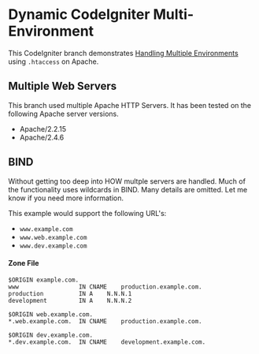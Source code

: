 # Dynamic CodeIgniter Multi-Environment

This CodeIgniter branch demonstrates [Handling Multiple Environments](https://www.codeigniter.com/user_guide/general/environments.html) using `.htaccess` on Apache.

## Multiple Web Servers

This branch used multiple Apache HTTP Servers.  It has been tested on the following Apache server versions.

-  Apache/2.2.15
-  Apache/2.4.6


## BIND

Without getting too deep into HOW multple servers are handled.  Much of the functionality uses wildcards in BIND.  Many details are omitted.  Let me know if you need more information.

This example would support the following URL's:

- `www.example.com`
- `www.web.example.com`
- `www.dev.example.com`

#### Zone File
```
$ORIGIN example.com.
www					IN CNAME    production.example.com.
production			IN A    N.N.N.1
development			IN A    N.N.N.2

$ORIGIN web.example.com.
*.web.example.com.  IN CNAME    production.example.com.

$ORIGIN dev.example.com.
*.dev.example.com.  IN CNAME    development.example.com.
```
